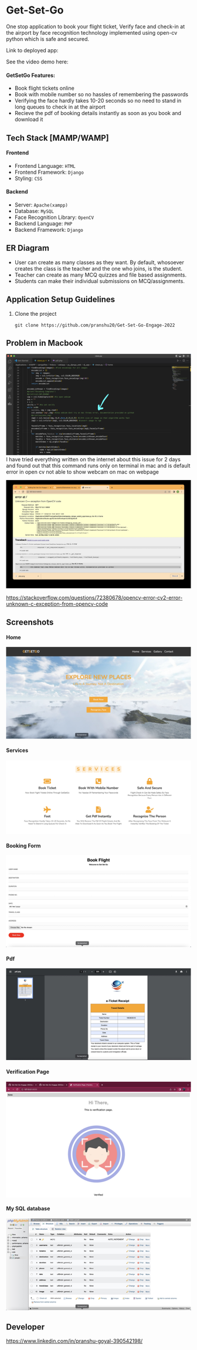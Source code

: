 # Get-Set-Go

One stop application to book your flight ticket, Verify face and check-in at the airport by face recognition technology implemented using open-cv python which is safe and secured.

Link to deployed app:

See the video demo here:

#### GetSetGo Features:

- Book flight tickets online
- Book with mobile number so no hassles of remembering the passwords
- Verifying the face hardly takes 10-20 seconds so no need to stand in long queues to check in at the airport
- Recieve the pdf of booking details instantly as soon as you book and download it

## Tech Stack [MAMP/WAMP]

#### Frontend

- Frontend Language: `HTML`
- Frontend Framework: `Django`
- Styling: `CSS`

#### Backend

- Server: `Apache(xampp)`
- Database: `MySQL`
- Face Recognition Library: `OpenCV`
- Backend Language: `PHP`
- Backend Framework: `Django`

## ER Diagram

- User can create as many classes as they want. By default, whosoever creates the class is the teacher and the one who joins, is the student.
- Teacher can create as many MCQ quizzes and file based assignments.
- Students can make their individual submissions on MCQ/assignments.

## Application Setup Guidelines

1. Clone the project

   ```
   git clone https://github.com/pranshu20/Get-Set-Go-Engage-2022
   ```


## Problem in Macbook

![Showing in code](./screenshots/code_error.jpg)
I have tried everything written on the internet about this issue for 2 days and found out that this command runs only on terminal in mac and is default error in open cv not able to show webcam on mac on webpage

![on-webpage](./screenshots/cv2_error.jpg)

https://stackoverflow.com/questions/72380678/opencv-error-cv2-error-unknown-c-exception-from-opencv-code

## Screenshots

#### Home

![Home](./screenshots/Home.jpg)

#### Services

![services](./screenshots/Services.jpg)

#### Booking Form

![form](./screenshots/Form.jpg)

#### Pdf

![pdf](./screenshots/PDF.jpg)

#### Verification Page

![page](./screenshots/verify_page.jpg)

#### My SQL database

![sql-database](./screenshots/MySQL.jpg)

## Developer

https://www.linkedin.com/in/pranshu-goyal-390542198/
